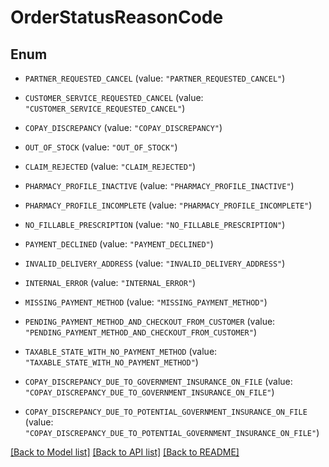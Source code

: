 # OrderStatusReasonCode

## Enum


* `PARTNER_REQUESTED_CANCEL` (value: `"PARTNER_REQUESTED_CANCEL"`)

* `CUSTOMER_SERVICE_REQUESTED_CANCEL` (value: `"CUSTOMER_SERVICE_REQUESTED_CANCEL"`)

* `COPAY_DISCREPANCY` (value: `"COPAY_DISCREPANCY"`)

* `OUT_OF_STOCK` (value: `"OUT_OF_STOCK"`)

* `CLAIM_REJECTED` (value: `"CLAIM_REJECTED"`)

* `PHARMACY_PROFILE_INACTIVE` (value: `"PHARMACY_PROFILE_INACTIVE"`)

* `PHARMACY_PROFILE_INCOMPLETE` (value: `"PHARMACY_PROFILE_INCOMPLETE"`)

* `NO_FILLABLE_PRESCRIPTION` (value: `"NO_FILLABLE_PRESCRIPTION"`)

* `PAYMENT_DECLINED` (value: `"PAYMENT_DECLINED"`)

* `INVALID_DELIVERY_ADDRESS` (value: `"INVALID_DELIVERY_ADDRESS"`)

* `INTERNAL_ERROR` (value: `"INTERNAL_ERROR"`)

* `MISSING_PAYMENT_METHOD` (value: `"MISSING_PAYMENT_METHOD"`)

* `PENDING_PAYMENT_METHOD_AND_CHECKOUT_FROM_CUSTOMER` (value: `"PENDING_PAYMENT_METHOD_AND_CHECKOUT_FROM_CUSTOMER"`)

* `TAXABLE_STATE_WITH_NO_PAYMENT_METHOD` (value: `"TAXABLE_STATE_WITH_NO_PAYMENT_METHOD"`)

* `COPAY_DISCREPANCY_DUE_TO_GOVERNMENT_INSURANCE_ON_FILE` (value: `"COPAY_DISCREPANCY_DUE_TO_GOVERNMENT_INSURANCE_ON_FILE"`)

* `COPAY_DISCREPANCY_DUE_TO_POTENTIAL_GOVERNMENT_INSURANCE_ON_FILE` (value: `"COPAY_DISCREPANCY_DUE_TO_POTENTIAL_GOVERNMENT_INSURANCE_ON_FILE"`)


[[Back to Model list]](../README.md#documentation-for-models) [[Back to API list]](../README.md#documentation-for-api-endpoints) [[Back to README]](../README.md)


